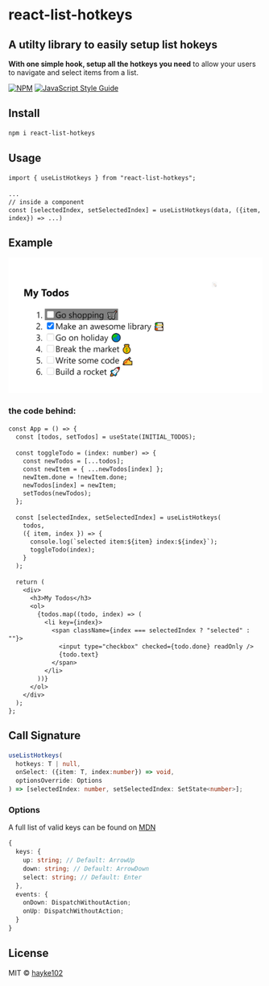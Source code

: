 # react-list-hotkeys

## A utilty library to easily setup list hokeys

**With one simple hook, setup all the hotkeys you need** to allow
your users to navigate and select items from a list.

[![NPM](https://img.shields.io/npm/v/react-list-hotkeys.svg)](https://www.npmjs.com/package/react-list-hotkeys) [![JavaScript Style Guide](https://img.shields.io/badge/code_style-standard-brightgreen.svg)](https://standardjs.com)

## Install

```bash
npm i react-list-hotkeys
```

## Usage

```tsx
import { useListHotkeys } from "react-list-hotkeys";

...
// inside a component
const [selectedIndex, setSelectedIndex] = useListHotkeys(data, ({item, index}) => ...)
```

## Example

![Example](hotkey.gif)

### the code behind:

```tsx
const App = () => {
  const [todos, setTodos] = useState(INITIAL_TODOS);

  const toggleTodo = (index: number) => {
    const newTodos = [...todos];
    const newItem = { ...newTodos[index] };
    newItem.done = !newItem.done;
    newTodos[index] = newItem;
    setTodos(newTodos);
  };

  const [selectedIndex, setSelectedIndex] = useListHotkeys(
    todos,
    ({ item, index }) => {
      console.log(`selected item:${item} index:${index}`);
      toggleTodo(index);
    }
  );

  return (
    <div>
      <h3>My Todos</h3>
      <ol>
        {todos.map((todo, index) => (
          <li key={index}>
            <span className={index === selectedIndex ? "selected" : ""}>
              <input type="checkbox" checked={todo.done} readOnly />
              {todo.text}
            </span>
          </li>
        ))}
      </ol>
    </div>
  );
};
```

## Call Signature

```ts
useListHotkeys(
  hotkeys: T | null,
  onSelect: ({item: T, index:number}) => void,
  optionsOverride: Options
) => [selectedIndex: number, setSelectedIndex: SetState<number>];
```

### Options

A full list of valid keys can be found on [MDN](https://developer.mozilla.org/en-US/docs/Web/API/KeyboardEvent/key/Key_Values)

```ts
{
  keys: {
    up: string; // Default: ArrowUp
    down: string; // Default: ArrowDown
    select: string; // Default: Enter
  },
  events: {
    onDown: DispatchWithoutAction;
    onUp: DispatchWithoutAction;
  }
}
```

## License

MIT © [hayke102](https://github.com/hayke102)
